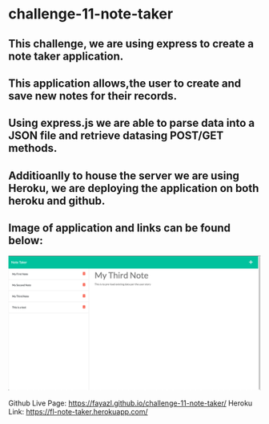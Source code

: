 # challenge-11-note-taker

## This challenge, we are using express to create a note taker application.

## This application allows,the user to create and save new notes for their records.

## Using express.js we are able to parse data into a JSON file and retrieve datasing POST/GET methods.

## Additioanlly to house the server we are using Heroku, we are deploying the application on both heroku and github.

## Image of application and links can be found below:

<img src= "./public/assets/Note-Taker2.png">

Github Live Page: https://fayazl.github.io/challenge-11-note-taker/
Heroku Link: https://fl-note-taker.herokuapp.com/


